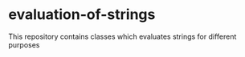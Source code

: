 # evaluation-of-strings
This repository contains classes which evaluates strings for different purposes
